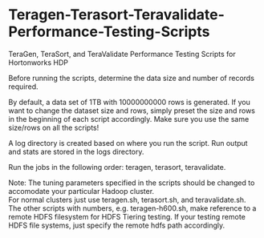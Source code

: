 # Teragen-Terasort-Teravalidate-Performance-Testing-Scripts
TeraGen, TeraSort, and TeraValidate Performance Testing Scripts for Hortonworks HDP

Before running the scripts, determine the data size and number of records required.

By default, a data set of 1TB with 10000000000 rows is generated. If you want to change the dataset size and rows, simply preset the size and rows in the beginning of each script accordingly. Make sure you use the same size/rows on all the scripts!

A log directory is created based on where you run the script. Run output and stats are stored in the logs directory.

Run the jobs in the following order: teragen, terasort, teravalidate.

Note:  The tuning parameters specified in the scripts should be changed to accomodate your particular Hadoop cluster.  
       For normal clusters just use teragen.sh, terasort.sh, and teravalidate.sh.  
       The other scripts with numbers, e.g. teragen-h600.sh, make reference to a remote HDFS filesystem for HDFS Tiering testing.
       If your testing remote HDFS file systems, just specify the remote hdfs path accordingly.  

